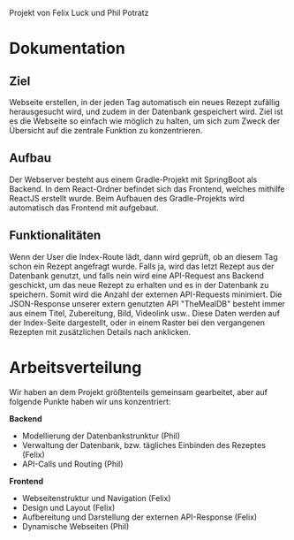 Projekt von Felix Luck und Phil Potratz

# Dokumentation

## Ziel

Webseite erstellen, in der jeden Tag automatisch ein neues Rezept zufällig herausgesucht wird, und zudem in der Datenbank gespeichert wird. Ziel ist es die Webseite so einfach wie möglich zu halten, um sich zum Zweck der Übersicht auf die zentrale Funktion zu konzentrieren.

## Aufbau

Der Webserver besteht aus einem Gradle-Projekt mit SpringBoot als Backend. In dem React-Ordner befindet sich das Frontend, welches mithilfe ReactJS erstellt wurde. Beim Aufbauen des Gradle-Projekts wird automatisch das Frontend mit aufgebaut.

## Funktionalitäten

Wenn der User die Index-Route lädt, dann wird geprüft, ob an diesem Tag schon ein Rezept angefragt wurde. Falls ja, wird das letzt Rezept aus der Datenbank genutzt, und falls nein wird eine API-Request ans Backend geschickt, um das neue Rezept zu erhalten und es in der Datenbank zu speichern. Somit wird die Anzahl der externen API-Requests minimiert. Die JSON-Response unserer extern genutzten API "TheMealDB" besteht immer aus einem Titel, Zubereitung, Bild, Videolink usw.. Diese Daten werden auf der Index-Seite dargestellt, oder in einem Raster bei den vergangenen Rezepten mit zusätzlichen Details nach anklicken.

# Arbeitsverteilung

Wir haben an dem Projekt größtenteils gemeinsam gearbeitet, aber auf folgende Punkte haben wir uns konzentriert:

**Backend**

- Modellierung der Datenbankstrunktur (Phil)
- Verwaltung der Datenbank, bzw. tägliches Einbinden des Rezeptes (Felix)
- API-Calls und Routing (Phil)

**Frontend**

- Webseitenstruktur und Navigation (Felix)
- Design und Layout (Felix)
- Aufbereitung und Darstellung der externen API-Response (Felix)
- Dynamische Webseiten (Phil)
